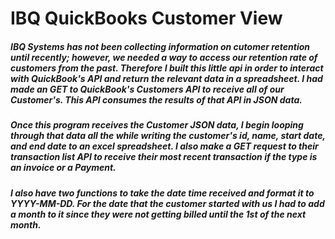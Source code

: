 # IBQ QuickBooks Customer View

##### IBQ Systems has not been collecting information on cutomer retention until recently; however, we needed a way to access our retention rate of customers from the past. Therefore I built this little api in order to interact with QuickBook's API and return the relevant data in a spreadsheet. I had made an GET to QuickBook's Customers API to receive all of our Customer's. This API consumes the results of that API in JSON data.

##### Once this program receives the Customer JSON data, I begin looping through that data all the while writing the customer's id, name, start date, and end date to an excel spreadsheet. I also make a GET request to their transaction list API to receive their most recent transaction if the type is an invoice or a Payment. 

##### I also have two functions to take the date time received and format it to YYYY-MM-DD. For the date that the customer started with us I had to add a month to it since they were not getting billed until the 1st of the next month.